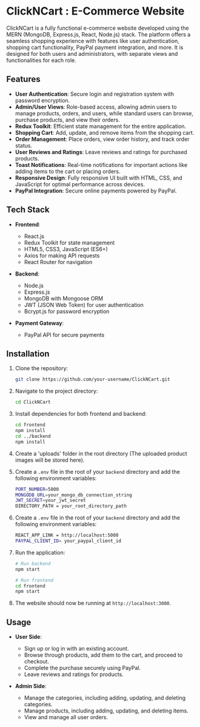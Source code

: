 # ClickNCart : E-Commerce Website

ClickNCart is a fully functional e-commerce website developed using the MERN (MongoDB, Express.js, React, Node.js) stack. The platform offers a seamless shopping experience with features like user authentication, shopping cart functionality, PayPal payment integration, and more. It is designed for both users and administrators, with separate views and functionalities for each role.

## Features

- **User Authentication**: Secure login and registration system with password encryption.
- **Admin/User Views**: Role-based access, allowing admin users to manage products, orders, and users, while standard users can browse, purchase products, and view their orders.
- **Redux Toolkit**: Efficient state management for the entire application.
- **Shopping Cart**: Add, update, and remove items from the shopping cart.
- **Order Management**: Place orders, view order history, and track order status.
- **User Reviews and Ratings**: Leave reviews and ratings for purchased products.
- **Toast Notifications**: Real-time notifications for important actions like adding items to the cart or placing orders.
- **Responsive Design**: Fully responsive UI built with HTML, CSS, and JavaScript for optimal performance across devices.
- **PayPal Integration**: Secure online payments powered by PayPal.
  
## Tech Stack

- **Frontend**: 
  - React.js
  - Redux Toolkit for state management
  - HTML5, CSS3, JavaScript (ES6+)
  - Axios for making API requests
  - React Router for navigation
  
- **Backend**: 
  - Node.js
  - Express.js
  - MongoDB with Mongoose ORM
  - JWT (JSON Web Token) for user authentication
  - Bcrypt.js for password encryption
  
- **Payment Gateway**: 
  - PayPal API for secure payments

## Installation

1. Clone the repository:
    ```bash
    git clone https://github.com/your-username/ClickNCart.git
    ```
   
2. Navigate to the project directory:
    ```bash
    cd ClickNCart
    ```

3. Install dependencies for both frontend and backend:
    ```bash
    cd frontend
    npm install
    cd ../backend
    npm install
    ```
4. Create a 'uploads'  folder in the root directory (The uploaded product images will be stored here).

5. Create a `.env` file in the root of your `backend` directory and add the following environment variables:
    ```bash
    PORT_NUMBER=5000
    MONGODB_URL=your_mongo_db_connection_string
    JWT_SECRET=your_jwt_secret
    DIRECTORY_PATH = your_root_directory_path
    ```
6. Create a `.env` file in the root of your `backend` directory and add the following environment variables:
    ```bash
    REACT_APP_LINK = http://localhost:5000
    PAYPAL_CLIENT_ID= your_paypal_client_id 
    ```    

7. Run the application:
    ```bash
    # Run backend
    npm start

    # Run frontend
    cd frontend
    npm start
    ```

8. The website should now be running at `http://localhost:3000`.

## Usage

- **User Side**:
  - Sign up or log in with an existing account.
  - Browse through products, add them to the cart, and proceed to checkout.
  - Complete the purchase securely using PayPal.
  - Leave reviews and ratings for products.

- **Admin Side**:
  - Manage the categories, including adding, updating, and deleting categories.
  - Manage products, including adding, updating, and deleting items.
  - View and manage all user orders.
  
